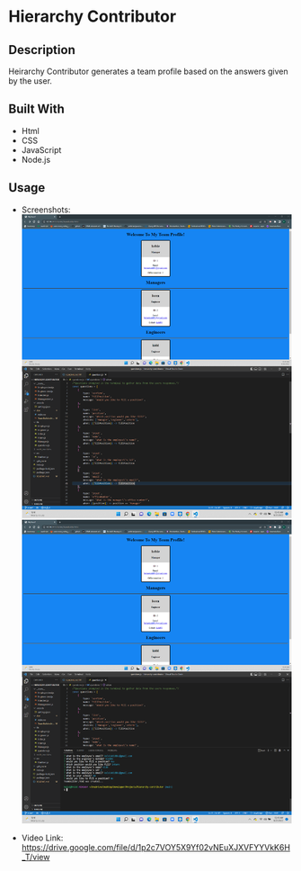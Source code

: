 # Hierarchy Contributor

## Description
Heirarchy Contributor generates a team profile based on the answers given by the user. 

## Built With 
* Html 
* CSS
* JavaScript
* Node.js

## Usage
* Screenshots:
![alt text](Images\Screenshot1.png)
![alt text](Images\Screenshot2.png)

* Video Link:
https://drive.google.com/file/d/1p2c7VOY5X9Yf02vNEuXJXVFYYVkK6H_T/view